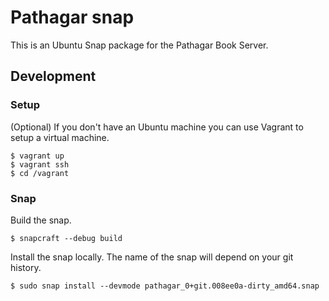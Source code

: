 # Pathagar snap

This is an Ubuntu Snap package for the Pathagar Book Server.


## Development


### Setup

(Optional) If you don't have an Ubuntu machine you can use Vagrant to setup a virtual
machine.

    $ vagrant up
    $ vagrant ssh
    $ cd /vagrant


### Snap

Build the snap.

    $ snapcraft --debug build

Install the snap locally. The name of the snap will depend on your git history.

    $ sudo snap install --devmode pathagar_0+git.008ee0a-dirty_amd64.snap


